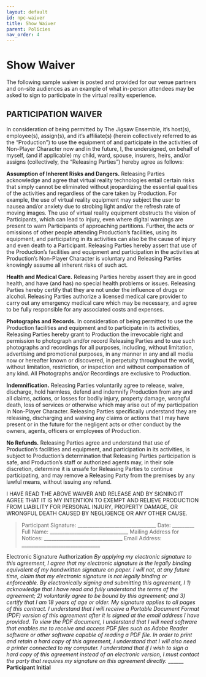 ```yaml
---
layout: default
id: npc-waiver
title: Show Waiver
parent: Policies
nav_order: 4
---
```


#  Show Waiver
The following sample waiver is posted and provided for our venue partners and on-site audiences as an example of what in-person attendees may be asked to sign to participate in the virtual reality experience. 

## **PARTICIPATION WAIVER**

In consideration of being permitted by The Jigsaw Ensemble, it’s host(s), employee(s), assign(s), and it’s affiliate(s) (herein collectively referred to as the “Production”) to use the equipment of and participate in the activities of Non-Player Character now and in the future, I, the undersigned, on behalf of myself, (and if applicable) my child, ward, spouse, insurers, heirs, and/or assigns (collectively, the “Releasing Parties”) hereby agree as follows:

**Assumption of Inherent Risks and Dangers.** Releasing Parties acknowledge and agree that virtual reality technologies entail certain risks that simply cannot be eliminated without jeopardizing the essential qualities of the activities and regardless of the care taken by Production. For example, the use of virtual reality equipment may subject the user to nausea and/or anxiety due to strobing light and/or the refresh rate of moving images. The use of virtual reality equipment obstructs the vision of Participants, which can lead to injury, even where digital warnings are present to warn Participants of approaching partitions. Further, the acts or omissions of other people attending Production’s facilities, using its equipment, and participating in its activities can also be the cause of injury and even death to a Participant. Releasing Parties hereby assert that use of the Production’s facilities and equipment and participation in the activities at Production’s Non-Player Character is voluntary and Releasing Parties knowingly assume all inherent risks of such act.

**Health and Medical Care.** Releasing Parties hereby assert they are in good health, and have (and has) no special health problems or issues. Releasing Parties hereby certify that they are not under the influence of drugs or alcohol. Releasing Parties authorize a licensed medical care provider to carry out any emergency medical care which may be necessary, and agree to be fully responsible for any associated costs and expenses.

**Photographs and Records.** In consideration of being permitted to use the Production facilities and equipment and to participate in its activities, Releasing Parties hereby grant to Production the irrevocable right and permission to photograph and/or record Releasing Parties and to use such photographs and recordings for all purposes, including, without limitation, advertising and promotional purposes, in any manner in any and all media now or hereafter known or discovered, in perpetuity throughout the world, without limitation, restriction, or inspection and without compensation of any kind. All Photographs and/or Recordings are exclusive to Production.

**Indemnification.** Releasing Parties voluntarily agree to release, waive, discharge, hold harmless, defend and indemnify Production from any and all claims, actions, or losses for bodily injury, property damage, wrongful death, loss of services or otherwise which may arise out of my participation in Non-Player Character. Releasing Parties specifically understand they are releasing, discharging and waiving any claims or actions that I may have present or in the future for the negligent acts or other conduct by the owners, agents, officers or employees of Production.

**No Refunds.** Releasing Parties agree and understand that use of Production’s facilities and equipment, and participation in its activities, is subject to Production’s determination that Releasing Parties participation is safe, and Production’s staff or authorized agents may, in their sole discretion, determine it is unsafe for Releasing Parties to continue participating, and may remove a Releasing Party from the premises by any lawful means, without issuing any refund.

I HAVE READ THE ABOVE WAIVER AND RELEASE AND BY SIGNING IT AGREE THAT IT IS MY INTENTION TO EXEMPT AND RELIEVE PRODUCTION FROM LIABILITY FOR PERSONAL INJURY, PROPERTY DAMAGE, OR WRONGFUL DEATH CAUSED BY NEGLIGENCE OR ANY OTHER CAUSE. 

> Participant Signature:		    ________________________________    Date: _________
> Full Name:			              ________________________________
> Mailing Address for Notices:	________________________________
> Email Address:		          	________________________________

Electronic Signature Authorization
*By applying my electronic signature to this agreement, I agree that my electronic signature is the legally binding equivalent of my handwritten signature on paper. I will not, at any future time, claim that my electronic signature is not legally binding or enforceable. By electronically signing and submitting this agreement, I 1) acknowledge that I have read and fully understand the terms of the agreement; 2) voluntarily agree to be bound by this agreement; and 3) certify that I am 18 years of age or older. My signature applies to all pages of this contract. I understand that I will receive a Portable Document Format (PDF) version of this agreement after it is signed at the email address I have provided. To view the PDF document, I understand that I will need software that enables me to receive and access PDF files such as Adobe Reader software or other software capable of reading a PDF file. In order to print and retain a hard copy of this agreement, I understand that I will also need a printer connected to my computer. I understand that if I wish to sign a hard copy of this agreement instead of an electronic version, I must contact the party that requires my signature on this agreement directly.* **______ Participant Initial**
